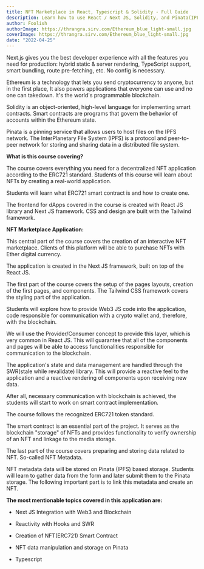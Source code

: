 ```yaml
---
title: NFT Marketplace in React, Typescript & Solidity - Full Guide
description: Learn how to use React / Next JS, Solidity, and Pinata(IPFS) to create NFT marketplace on Ethereum. All In Typescript.
author: Foolish
authorImage: https://thrangra.sirv.com/Ethereum_blue_light-small.jpg
coverImage: https://thrangra.sirv.com/Ethereum_blue_light-small.jpg
date: "2022-04-25"
---
```


Next.js gives you the best developer experience with all the features you need for production: hybrid static & server rendering, TypeScript support, smart bundling, route pre-fetching, etc. No config is necessary.

Ethereum is a technology that lets you send cryptocurrency to anyone, but in the first place, It also powers applications that everyone can use and no one can takedown. It's the world's programmable blockchain.

Solidity is an object-oriented, high-level language for implementing smart contracts. Smart contracts are programs that govern the behavior of accounts within the Ethereum state.

Pinata is a pinning service that allows users to host files on the IPFS network. The InterPlanetary File System (IPFS) is a protocol and peer-to-peer network for storing and sharing data in a distributed file system.

**What is this course covering?**

The course covers everything you need for a decentralized NFT application according to the ERC721 standard. Students of this course will learn about NFTs by creating a real-world application.

Students will learn what ERC721 smart contract is and how to create one.

The frontend for dApps covered in the course is created with React JS library and Next JS framework. CSS and design are built with the Tailwind framework.

**NFT Marketplace Application:**

This central part of the course covers the creation of an interactive NFT marketplace. Clients of this platform will be able to purchase NFTs with Ether digital currency.

The application is created in the Next JS framework, built on top of the React JS.

The first part of the course covers the setup of the pages layouts, creation of the first pages, and components. The Tailwind CSS framework covers the styling part of the application.

Students will explore how to provide Web3 JS code into the application, code responsible for communication with a crypto wallet and, therefore, with the blockchain.

We will use the Provider/Consumer concept to provide this layer, which is very common in React JS. This will guarantee that all of the components and pages will be able to access functionalities responsible for communication to the blockchain.

The application's state and data management are handled through the SWR(stale while revalidate) library. This will provide a reactive feel to the application and a reactive rendering of components upon receiving new data.

After all, necessary communication with blockchain is achieved, the students will start to work on smart contract implementation.

The course follows the recognized ERC721 token standard.

The smart contract is an essential part of the project. It serves as the blockchain "storage" of NFTs and provides functionality to verify ownership of an NFT and linkage to the media storage.

The last part of the course covers preparing and storing data related to NFT. So-called NFT Metadata.

NFT metadata data will be stored on Pinata (IPFS) based storage. Students will learn to gather data from the form and later submit them to the Pinata storage. The following important part is to link this metadata and create an NFT.


**The most mentionable topics covered in this application are:**

* Next JS Integration with Web3 and Blockchain

* Reactivity with Hooks and SWR

* Creation of NFT(ERC721) Smart Contract

* NFT data manipulation and storage on Pinata

* Typescript